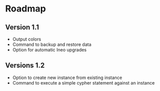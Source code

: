 # Roadmap

## Version 1.1

* Output colors
* Command to backup and restore data
* Option for automatic Ineo upgrades

## Versions 1.2

* Option to create new instance from existing instance
* Command to execute a simple cypher statement against an instance